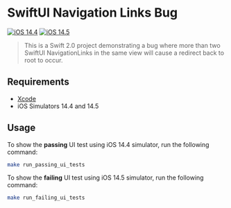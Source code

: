 # SwiftUI Navigation Links Bug
[![iOS 14.4](https://github.com/tjmaynes/swiftui-navigation-links-bug/actions/workflows/passing-in-14.4.yml/badge.svg)](https://github.com/tjmaynes/swiftui-navigation-links-bug/actions/workflows/passing-in-14.4.yml)
[![iOS 14.5](https://github.com/tjmaynes/swiftui-navigation-links-bug/actions/workflows/failing-in-14.5.yml/badge.svg)](https://github.com/tjmaynes/swiftui-navigation-links-bug/actions/workflows/failing-in-14.5.yml)

> This is a Swift 2.0 project demonstrating a bug where more than two SwiftUI NavigationLinks in the same view will cause a redirect back to root to occur.

## Requirements

- [Xcode](https://developer.apple.com/xcode/) 
- iOS Simulators 14.4 and 14.5

## Usage

To show the **passing** UI test using iOS 14.4 simulator, run the following command:
```bash
make run_passing_ui_tests
```

To show the **failing** UI test using iOS 14.5 simulator, run the following command:
```bash
make run_failing_ui_tests
```

